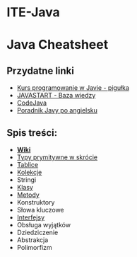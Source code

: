 # ITE-Java

# Java Cheatsheet

## Przydatne linki

- [Kurs programowanie w Javie - pigułka](https://www.youtube.com/playlist?list=PLcr3jxpNXo4Gh_WCkEK992cxERXaQp-57)
- [JAVASTART - Baza wiedzy](https://javastart.pl/baza-wiedzy)
- [CodeJava](https://www.codejava.net/)
- [Poradnik Javy po angielsku](https://www.baeldung.com/java-tutorial)

## Spis treści:
* [**Wiki**](https://github.com/Serrwo/ITE-Java/wiki)
* [Typy prymitywne w skrócie](https://github.com/Serrwo/ITE-Java/wiki/Typy-prymitywne---w-skr%C3%B3cie)
* [Tablice](https://github.com/Serrwo/ITE-Java/wiki/Tablice)
* [Kolekcje](https://github.com/Serrwo/ITE-Java/wiki/Popularne-kolekcje)
* Stringi
* [Klasy](https://github.com/Serrwo/ITE-Java/wiki/Klasy)
* [Metody](https://github.com/Serrwo/ITE-Java/wiki/Metody)
* Konstruktory
* Słowa kluczowe
* [Interfejsy](https://github.com/Serrwo/ITE-Java/wiki/Interfejsy)
* Obsługa wyjątków
* Dziedziczenie
* Abstrakcja 
* Polimorfizm
